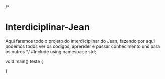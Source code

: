 /*
# Interdiciplinar-Jean
Aqui faremos todo o projeto do interdiciplinar do Jean, fazendo por aqui podemos todos ver os códigos, aprender e passar conhecimento uns para os outros
*/
#Include <iostream>
using namespace std;
  
  void main()
  teste 
  {
  
  
  
  
  
  
  
  
  
  }
